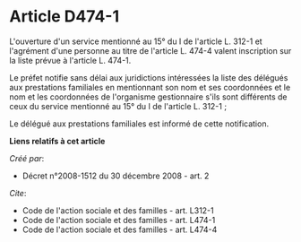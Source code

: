 # Article D474-1

L'ouverture d'un service mentionné au 15° du I de l'article L. 312-1 et l'agrément d'une personne au titre de l'article L.
474-4 valent inscription sur la liste prévue à l'article L. 474-1. 

Le préfet notifie sans délai aux juridictions intéressées la liste des délégués aux prestations familiales en mentionnant son
nom et ses coordonnées et le nom et les coordonnées de l'organisme gestionnaire s'ils sont différents de ceux du service
mentionné au 15° du I de l'article L. 312-1 ; 

Le délégué aux prestations familiales est informé de cette notification.

**Liens relatifs à cet article**

_Créé par_:

  - Décret n°2008-1512 du 30 décembre 2008 - art. 2

_Cite_:

  - Code de l'action sociale et des familles - art. L312-1
  - Code de l'action sociale et des familles - art. L474-1
  - Code de l'action sociale et des familles - art. L474-4
